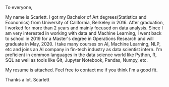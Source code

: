 To everyone,

My name is Scarlett. I got my Bachelor of Art degrees(Statistics and Economics) from University of California, Berkeley in 2016. After graduation, I worked for more than 2 years and mainly focused on data analysis. Since I am very interested in working with data and Machine Learning, I went back to school in 2019 for a Master's degree in Operations Research and will graduate in May, 2020. I take many courses on AI, Machine Learning, NLP, etc and joins an AI company in fin-tech industry as data scientist intern. I'm preficient in common languages in the data science world like Python, R, SQL as well as tools like Git, Jupyter Notebook, Pandas, Numpy, etc.

My resume is attached. Feel free to contact me if you think I'm a good fit.

Thanks a lot.
Scarlett

